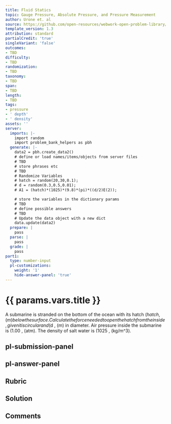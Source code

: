 ```yaml
---
title: Fluid Statics
topic: Gauge Pressure, Absolute Pressure, and Pressure Measurement
author: Urone et. al
source: https://github.com/open-resources/webwork-open-problem-library/tree/master/Contrib/BrockPhysics/College_Physics_Urone/11.Fluid_Statics/NU_U17-11-06-006.pg
template_version: 1.3
attribution: standard
partialCredit: 'true'
singleVariant: 'false'
outcomes:
- TBD
difficulty:
- TBD
randomization:
- TBD
taxonomy:
- TBD
span:
- TBD
length:
- TBD
tags:
- pressure
- ' depth'
- ' density'
assets: ''
server:
  imports: |-
    import random
    import problem_bank_helpers as pbh
  generate: |-
    data2 = pbh.create_data2()
    # define or load names/items/objects from server files
    # TBD
    # store phrases etc
    # TBD
    # Randomize Variables
    # hatch = random(20,30,0.1);
    # d = random(0.3,0.5,0.01);
    # A1 = (hatch)*(1025)*(9.8)*(pi)*((d/2)E(2));

    # store the variables in the dictionary params
    # TBD
    # define possible answers
    # TBD
    # Update the data object with a new dict
    data.update(data2)
  prepare: |
    pass
  parse: |
    pass
  grade: |
    pass
part1:
  type: number-input
  pl-customizations:
    weight: '1'
    hide-answer-panel: 'true'
---
```


# {{ params.vars.title }} 


A submarine is stranded on the bottom of the ocean with its hatch ($hatch , (m) below the surface. Calculate the force needed to open the hatch from the inside, given it is circular and ($d , (m) in diameter. Air pressure inside the submarine is (1.00 , (atm). The density of salt water is (1025 , (kg/m^3).


## pl-submission-panel 


## pl-answer-panel 


## Rubric 


## Solution 


## Comments 


